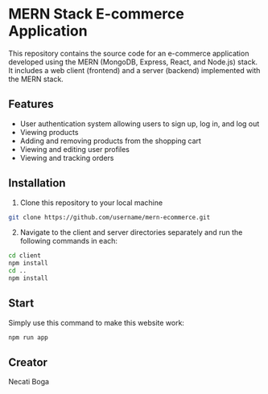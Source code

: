 # MERN Stack E-commerce Application

This repository contains the source code for an e-commerce application developed using the MERN (MongoDB, Express, React, and Node.js) stack. It includes a web client (frontend) and a server (backend) implemented with the MERN stack.

## Features

- User authentication system allowing users to sign up, log in, and log out
- Viewing products
- Adding and removing products from the shopping cart
- Viewing and editing user profiles
- Viewing and tracking orders

## Installation

1. Clone this repository to your local machine
```bash
git clone https://github.com/username/mern-ecommerce.git
```
2. Navigate to the client and server directories separately and run the following commands in each:
```bash
cd client
npm install
cd ..
npm install
```
## Start
Simply use this command to make this website work:
```bash
npm run app
```
## Creator
Necati Boga

